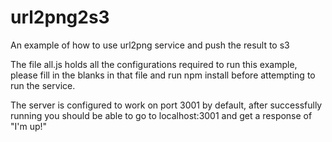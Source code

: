 # url2png2s3
An example of how to use url2png service and push the result to s3

The file all.js holds all the configurations required to run this example, please fill in the blanks in that file and run npm install before attempting to run the service.

The server is configured to work on port 3001 by default, after successfully running you should be able to go to localhost:3001 and get a response of "I'm up!"
